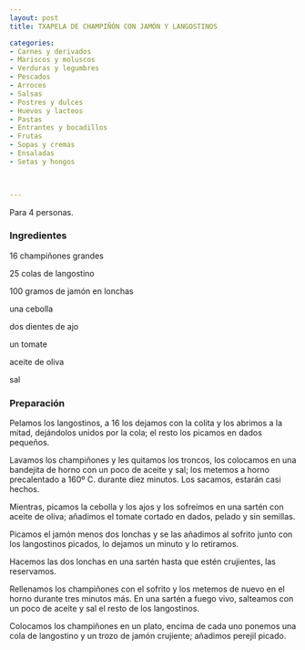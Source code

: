 ```yaml
---
layout: post
title: TXAPELA DE CHAMPIÑÓN CON JAMÓN Y LANGOSTINOS

categories:
- Carnes y derivados
- Mariscos y moluscos
- Verduras y legumbres
- Pescados
- Arroces
- Salsas
- Postres y dulces
- Huevos y lacteos
- Pastas
- Entrantes y bocadillos
- Frutas
- Sopas y cremas
- Ensaladas
- Setas y hongos
 


---
```


Para 4 personas.

<h3>Ingredientes</h3>

16 champiñones grandes

25 colas de langostino

100 gramos de jamón en lonchas

una cebolla

dos dientes de ajo

un tomate

aceite de oliva

sal

<h3>Preparación</h3>

Pelamos los langostinos, a 16 los dejamos con la colita y los abrimos a la mitad, dejándolos unidos por la cola; el resto los picamos en dados pequeños.

Lavamos los champiñones y les quitamos los troncos, los colocamos en una bandejita de horno con un poco de aceite y sal; los metemos a horno precalentado a 160&ordm; C. durante diez minutos. Los sacamos, estarán casi hechos.

Mientras, picamos la cebolla y los ajos y los sofreímos en una sartén con aceite de oliva; añadimos el tomate cortado en dados, pelado y sin semillas.

Picamos el jamón menos dos lonchas y se las añadimos al sofrito junto con los langostinos picados, lo dejamos un minuto y lo retiramos.

Hacemos las dos lonchas en una sartén hasta que estén crujientes, las reservamos.

Rellenamos los champiñones con el sofrito y los metemos de nuevo en el horno durante tres minutos más. En una sartén a fuego vivo, salteamos con un poco de aceite y sal el resto de los langostinos.

Colocamos los champiñones en un plato, encima de cada uno ponemos una cola de langostino y un trozo de jamón crujiente; añadimos perejil picado.

